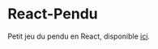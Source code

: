 # React-Pendu

Petit jeu du pendu en React, disponible [ici](https://raphaelmp.github.io/react-pendu/).
